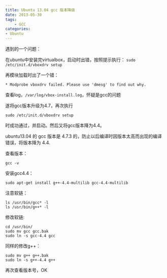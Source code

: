 ```yaml
---
title: Ubuntu 13.04 gcc 版本降级
date: 2013-05-30
tags:
    - GCC
categories:
- Ubuntu
---
```


遇到的一个问题：

在ubuntu中安装完virtualbox，启动时出错，按照提示执行：
`sudo /etc/init.d/vboxdrv setup`

再模块加载时出了一个错：
```
* Modprobe vboxdrv failed. Please use 'dmesg' to find out why.
```
查看log，`/var/log/vbox-install.log`，怀疑是gcc的问题

遂将gcc版本升级为4.7，再次执行
```
sudo /etc/init.d/vboxdrv setup
```

时成功通过，并启动。然后又将gcc版本降为4.4。

<!--more-->

ubuntu13.04 的 gcc 版本是 4.7.3 的，防止以后编译时因版本太高而出现的编译错误，将版本降为 4.4.

查看版本：
```shell
gcc -v
```

安装gcc4.4：
```shell
sudo apt-get install g++-4.4-multilib gcc-4.4-multilib
```

注意软链：
```shell
ls /usr/bin/gcc* -l
ls /usr/bin/g++* -l
```

修改软链:
```shell
cd /usr/bin/
sudo mv gcc gcc.bak
sudo ln -s gcc-4.4 gcc
```

同样的修改g++：
```shell
sudo mv g++ g++.bak
sudo ln -s g++-4.4 g++
```

再次查看版本号，OK
